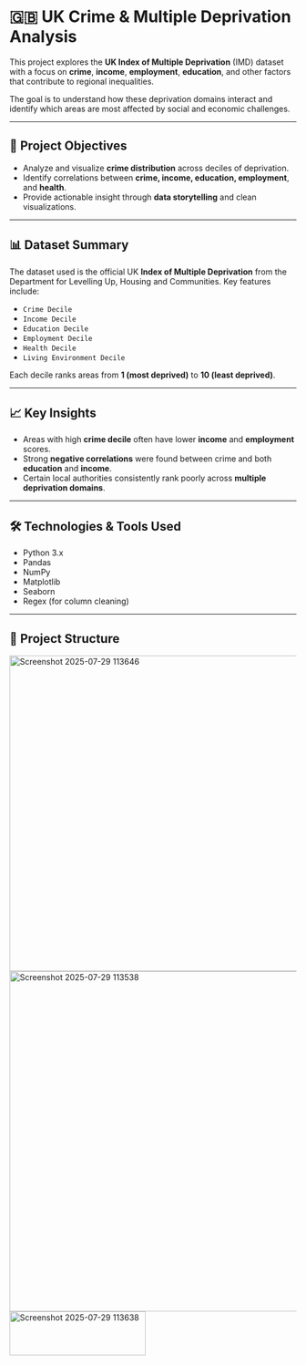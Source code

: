 
# 🇬🇧 UK Crime & Multiple Deprivation Analysis

This project explores the **UK Index of Multiple Deprivation** (IMD) dataset with a focus on **crime**, **income**, **employment**, **education**, and other factors that contribute to regional inequalities.

The goal is to understand how these deprivation domains interact and identify which areas are most affected by social and economic challenges.

---

## 📌 Project Objectives

- Analyze and visualize **crime distribution** across deciles of deprivation.
- Identify correlations between **crime, income, education, employment**, and **health**.
- Provide actionable insight through **data storytelling** and clean visualizations.

---

## 📊 Dataset Summary

The dataset used is the official UK **Index of Multiple Deprivation** from the Department for Levelling Up, Housing and Communities. Key features include:

- `Crime Decile`
- `Income Decile`
- `Education Decile`
- `Employment Decile`
- `Health Decile`
- `Living Environment Decile`

Each decile ranks areas from **1 (most deprived)** to **10 (least deprived)**.

---

## 📈 Key Insights

- Areas with high **crime decile** often have lower **income** and **employment** scores.
- Strong **negative correlations** were found between crime and both **education** and **income**.
- Certain local authorities consistently rank poorly across **multiple deprivation domains**.

---

## 🛠️ Technologies & Tools Used

- Python 3.x
- Pandas
- NumPy
- Matplotlib
- Seaborn
- Regex (for column cleaning)

---

## 📁 Project Structure

<img width="928" height="554" alt="Screenshot 2025-07-29 113646" src="https://github.com/user-attachments/assets/b964f4ea-9958-44c6-8ed2-d224e5ae5d40" />
<img width="934" height="597" alt="Screenshot 2025-07-29 113538" src="https://github.com/user-attachments/assets/32a98705-597a-47b4-9b0a-7b3f19555d7f" />
<img width="239" height="77" alt="Screenshot 2025-07-29 113638" src="https://github.com/user-attachments/assets/5112bb40-836e-4a12-b4e4-e42d3e769e8c" />
